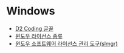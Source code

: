 ﻿# Windows
- [D2 Coding 글꼴](https://github.com/che-free/dev-note/blob/main/Windows/D2%20Coding%20%EA%B8%80%EA%BC%B4.md)
- [윈도우 라이선스 종류](https://github.com/che-free/dev-note/blob/main/Windows/%EC%9C%88%EB%8F%84%EC%9A%B0%20%EB%9D%BC%EC%9D%B4%EC%84%A0%EC%8A%A4%20%EC%A2%85%EB%A5%98.md)
- [윈도우 소프트웨어 라이선스 관리 도구(slmgr)](https://github.com/che-free/dev-note/blob/main/Windows/%EC%9C%88%EB%8F%84%EC%9A%B0%20%EC%86%8C%ED%94%84%ED%8A%B8%EC%9B%A8%EC%96%B4%20%EB%9D%BC%EC%9D%B4%EC%84%A0%EC%8A%A4%20%EA%B4%80%EB%A6%AC%20%EB%8F%84%EA%B5%AC(slmgr).md)

